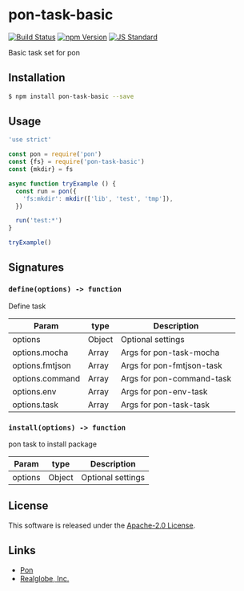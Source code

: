 pon-task-basic
==========

<!---
This file is generated by ape-tmpl. Do not update manually.
--->

<!-- Badge Start -->
<a name="badges"></a>

[![Build Status][bd_travis_shield_url]][bd_travis_url]
[![npm Version][bd_npm_shield_url]][bd_npm_url]
[![JS Standard][bd_standard_shield_url]][bd_standard_url]

[bd_repo_url]: https://github.com/realglobe-Inc/pon-task-basic
[bd_travis_url]: http://travis-ci.org/realglobe-Inc/pon-task-basic
[bd_travis_shield_url]: http://img.shields.io/travis/realglobe-Inc/pon-task-basic.svg?style=flat
[bd_travis_com_url]: http://travis-ci.com/realglobe-Inc/pon-task-basic
[bd_travis_com_shield_url]: https://api.travis-ci.com/realglobe-Inc/pon-task-basic.svg?token=
[bd_license_url]: https://github.com/realglobe-Inc/pon-task-basic/blob/master/LICENSE
[bd_codeclimate_url]: http://codeclimate.com/github/realglobe-Inc/pon-task-basic
[bd_codeclimate_shield_url]: http://img.shields.io/codeclimate/github/realglobe-Inc/pon-task-basic.svg?style=flat
[bd_codeclimate_coverage_shield_url]: http://img.shields.io/codeclimate/coverage/github/realglobe-Inc/pon-task-basic.svg?style=flat
[bd_gemnasium_url]: https://gemnasium.com/realglobe-Inc/pon-task-basic
[bd_gemnasium_shield_url]: https://gemnasium.com/realglobe-Inc/pon-task-basic.svg
[bd_npm_url]: http://www.npmjs.org/package/pon-task-basic
[bd_npm_shield_url]: http://img.shields.io/npm/v/pon-task-basic.svg?style=flat
[bd_standard_url]: http://standardjs.com/
[bd_standard_shield_url]: https://img.shields.io/badge/code%20style-standard-brightgreen.svg

<!-- Badge End -->


<!-- Description Start -->
<a name="description"></a>

Basic task set for pon

<!-- Description End -->


<!-- Overview Start -->
<a name="overview"></a>



<!-- Overview End -->


<!-- Sections Start -->
<a name="sections"></a>

<!-- Section from "doc/guides/01.Installation.md.hbs" Start -->

<a name="section-doc-guides-01-installation-md"></a>

Installation
-----

```bash
$ npm install pon-task-basic --save
```


<!-- Section from "doc/guides/01.Installation.md.hbs" End -->

<!-- Section from "doc/guides/02.Usage.md.hbs" Start -->

<a name="section-doc-guides-02-usage-md"></a>

Usage
---------

```javascript
'use strict'

const pon = require('pon')
const {fs} = require('pon-task-basic')
const {mkdir} = fs

async function tryExample () {
  const run = pon({
    'fs:mkdir': mkdir(['lib', 'test', 'tmp']),
  })

  run('test:*')
}

tryExample()

```


<!-- Section from "doc/guides/02.Usage.md.hbs" End -->

<!-- Section from "doc/guides/03.Signature.md.hbs" Start -->

<a name="section-doc-guides-03-signature-md"></a>

Signatures
---------


### `define(options) -> function`

Define task

| Param | type | Description |
| ---- | --- | ----------- |
| options | Object |  Optional settings |
| options.mocha | Array |  Args for pon-task-mocha |
| options.fmtjson | Array |  Args for pon-fmtjson-task |
| options.command | Array |  Args for pon-command-task |
| options.env | Array |  Args for pon-env-task |
| options.task | Array |  Args for pon-task-task |


### `install(options) -> function`

pon task to install package

| Param | type | Description |
| ---- | --- | ----------- |
| options | Object |  Optional settings |



<!-- Section from "doc/guides/03.Signature.md.hbs" End -->


<!-- Sections Start -->


<!-- LICENSE Start -->
<a name="license"></a>

License
-------
This software is released under the [Apache-2.0 License](https://github.com/realglobe-Inc/pon-task-basic/blob/master/LICENSE).

<!-- LICENSE End -->


<!-- Links Start -->
<a name="links"></a>

Links
------

+ [Pon][pon_url]
+ [Realglobe, Inc.][realglobe,_inc__url]

[pon_url]: https://github.com/realglobe-Inc/pon
[realglobe,_inc__url]: http://realglobe.jp

<!-- Links End -->
